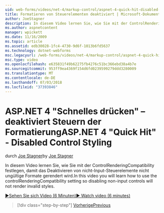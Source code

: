 ```yaml
---
uid: web-forms/videos/net-4/markup-control/aspnet-4-quick-hit-disabled-control-styling
title: Formatieren von Steuerelementen deaktiviert | Microsoft-Dokumentation
author: JoeStagner
description: In diesem Video lernen Sie, wie Sie mit der ControlRenderingCompatibility festlegen, damit das Deaktivieren von nicht-Input-Steuerelemente nicht ungültige Formate gerendert wird.
ms.author: aspnetcontent
manager: wpickett
ms.date: 11/16/2009
ms.topic: article
ms.assetid: edb30028-1fc4-4730-9d6f-1013b6fd5637
ms.technology: dotnet-webforms
msc.legacyurl: /web-forms/videos/net-4/markup-control/aspnet-4-quick-hit-disabled-control-styling
msc.type: video
ms.openlocfilehash: e635831f49b62275fb4276c51bc366ebd38a4b7e
ms.sourcegitcommit: 953ff9ea4369f154d6fd0239599279ddd3280009
ms.translationtype: MT
ms.contentlocale: de-DE
ms.lasthandoff: 07/03/2018
ms.locfileid: "37393846"
---
```

<a name="aspnet-4-quick-hit---disabled-control-styling"></a><span data-ttu-id="22cb3-103">ASP.NET 4 "Schnelles drücken" – deaktiviert Steuern der Formatierung</span><span class="sxs-lookup"><span data-stu-id="22cb3-103">ASP.NET 4 "Quick Hit" - Disabled Control Styling</span></span>
====================
<span data-ttu-id="22cb3-104">durch [Joe Stagner](https://github.com/JoeStagner)</span><span class="sxs-lookup"><span data-stu-id="22cb3-104">by [Joe Stagner](https://github.com/JoeStagner)</span></span>

<span data-ttu-id="22cb3-105">In diesem Video lernen Sie, wie Sie mit der ControlRenderingCompatibility festlegen, damit das Deaktivieren von nicht-Input-Steuerelemente nicht ungültige Formate gerendert wird.</span><span class="sxs-lookup"><span data-stu-id="22cb3-105">In this video you will learn how to use the controlRenderingCompatibility setting so disabling non-input controls will not render invalid styles.</span></span> 

[<span data-ttu-id="22cb3-106">&#9654;Sehen Sie sich Video (6 Minuten)</span><span class="sxs-lookup"><span data-stu-id="22cb3-106">&#9654; Watch video (6 minutes)</span></span>](https://channel9.msdn.com/Blogs/ASP-NET-Site-Videos/aspnet-4-quick-hit-disabled-control-styling)

> [!div class="step-by-step"]
> [<span data-ttu-id="22cb3-107">Vorherige</span><span class="sxs-lookup"><span data-stu-id="22cb3-107">Previous</span></span>](aspnet-4-quick-hit-hidden-field-divs.md)
